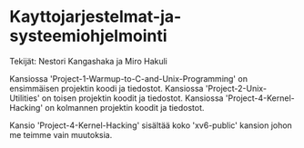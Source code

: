 # Kayttojarjestelmat-ja-systeemiohjelmointi
Tekijät: Nestori Kangashaka ja Miro Hakuli

Kansiossa 'Project-1-Warmup-to-C-and-Unix-Programming' on ensimmäisen projektin koodi ja tiedostot.
Kansiossa 'Project-2-Unix-Utilities' on toisen projektin koodit ja tiedostot.
Kansiossa 'Project-4-Kernel-Hacking' on kolmannen projektin koodit ja tiedostot.

Kansio 'Project-4-Kernel-Hacking' sisältää koko 'xv6-public' kansion johon me teimme vain muutoksia.
